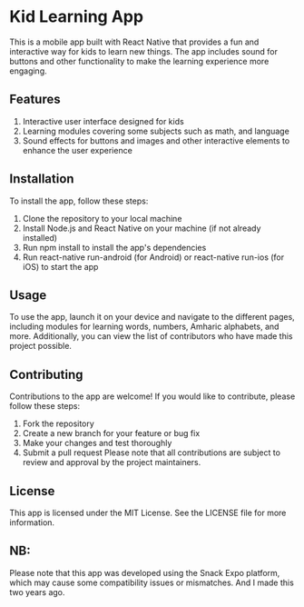 # Kid Learning App

This is a mobile app built with React Native that provides a fun and interactive way for kids to learn new things. The app includes sound for buttons and other functionality to make the learning experience more engaging.

## Features

1. Interactive user interface designed for kids
2. Learning modules covering some subjects such as math, and language
3. Sound effects for buttons and images and other interactive elements to enhance the user experience

## Installation
To install the app, follow these steps:

1. Clone the repository to your local machine
2. Install Node.js and React Native on your machine (if not already installed)
3. Run npm install to install the app's dependencies
4. Run react-native run-android (for Android) or react-native run-ios (for iOS) to start the app


## Usage
To use the app, launch it on your device and navigate to the different pages, including modules for learning words, numbers, Amharic alphabets, and more. Additionally, you can view the list of contributors who have made this project possible.


## Contributing
Contributions to the app are welcome! If you would like to contribute, please follow these steps:

1. Fork the repository
2. Create a new branch for your feature or bug fix
3. Make your changes and test thoroughly
4. Submit a pull request
Please note that all contributions are subject to review and approval by the project maintainers.


## License
This app is licensed under the MIT License. See the LICENSE file for more information.


## NB: 

Please note that this app was developed using the Snack Expo platform, which may cause some compatibility issues or mismatches.
And I made this two years ago.
